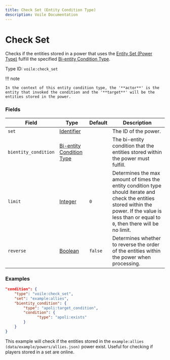 ```yaml
---
title: Check Set (Entity Condition Type)
description: Voile Documentation
---
```


# Check Set

Checks if the entities stored in a power that uses the [Entity Set (Power Type)](https://origins.readthedocs.io/en/latest/types/power_types/entity_set/) fulfill the specified [Bi-entity Condition Type](https://origins.readthedocs.io/en/latest/types/bientity_condition_types/).

Type ID: `voile:check_set`

!!! note

    In the context of this entity condition type, the '**actor**' is the entity that invoked the condition and the '**target**' will be the entities stored in the power.

### Fields

Field | Type | Default | Description
------|------|---------|------------
`set` | [Identifier](https://origins.readthedocs.io/en/latest/types/data_types/identifier/) | | The ID of the power.
`bientity_condition` | [Bi-entity Condition Type](https://origins.readthedocs.io/en/latest/types/bientity_condition_types/) | | The bi-entity condition that the entities stored within the power must fulfill.
`limit` | [Integer](https://origins.readthedocs.io/en/latest/types/data_types/integer/) | `0` | Determines the max amount of times the entity condition type should iterate and check the entities stored within the power. If the value is less than or equal to `0`, then there will be no limit.
`reverse` | [Boolean](https://origins.readthedocs.io/en/latest/types/data_types/boolean/) | `false` | Determines whether to reverse the order of the entities within the power when processing.

### Examples

```json
"condition": {
    "type": "voile:check_set",
    "set": "example:allies",
    "bientity_condition": {
        "type": "apoli:target_condition",
        "condition": {
              "type": "apoli:exists"
        }
    }
}
```

This example will check if the entities stored in the `example:allies` `(data/example/powers/allies.json)` power exist. Useful for checking if players stored in a set are online.